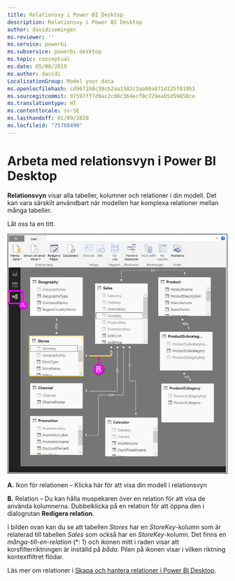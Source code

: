 ```yaml
---
title: Relationsvy i Power BI Desktop
description: Relationsvy i Power BI Desktop
author: davidiseminger
ms.reviewer: ''
ms.service: powerbi
ms.subservice: powerbi-desktop
ms.topic: conceptual
ms.date: 05/08/2019
ms.author: davidi
LocalizationGroup: Model your data
ms.openlocfilehash: cd9671b8c38cb2aa1502c3aa00a871d125f819b1
ms.sourcegitcommit: 97597ff7d9ac2c08c364ecf0c729eab5d59850ce
ms.translationtype: HT
ms.contentlocale: sv-SE
ms.lasthandoff: 01/09/2020
ms.locfileid: "75760490"
---
```

# <a name="work-with-relationship-view-in-power-bi-desktop"></a>Arbeta med relationsvyn i Power BI Desktop
**Relationsvyn** visar alla tabeller, kolumner och relationer i din modell. Det kan vara särskilt användbart när modellen har komplexa relationer mellan många tabeller.

Låt oss ta en titt.

![](media/desktop-relationship-view/relationshipview_fullscreen.png)

**A.**  Ikon för relationen – Klicka här för att visa din modell i relationsvyn

**B.** Relation – Du kan hålla muspekaren över en relation för att visa de använda kolumnerna. Dubbelklicka på en relation för att öppna den i dialogrutan **Redigera relation**. 

I bilden ovan kan du se att tabellen *Stores* har en *StoreKey*-kolumn som är relaterad till tabellen *Sales* som också har en *StoreKey*-kolumn. Det finns en *många-till-en-relation* (\*: 1) och ikonen mitt i raden visar att korsfilterriktningen är inställd på *båda*. Pilen på ikonen visar i vilken riktning kontextfiltret flödar.

Läs mer om relationer i [Skapa och hantera relationer i Power BI Desktop](desktop-create-and-manage-relationships.md).

